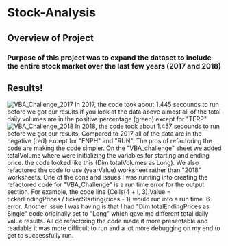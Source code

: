# Stock-Analysis

## Overview of Project

### Purpose of this project was to expand the dataset to include the entire stock market over the last few years (2017 and 2018)

## Results! 
![VBA_Challenge_2017](https://user-images.githubusercontent.com/89805399/139947856-44fc37bf-32ee-498a-83ed-470f64293cc7.png)
In 2017, the code took about 1.445 secounds to run before we got our results.If you look at the data above almost all of the total daily volumes are in the positive percentage (green) except for "TERP"
![VBA_Challenge_2018](https://user-images.githubusercontent.com/89805399/139948368-ea0c1c3a-7208-4f8d-98fb-04be210d54e8.png)
In 2018, the code took about 1.457 secounds to run before we got our results. Compared to 2017 all of the data are in the negative (red) except for "ENPH" and "RUN".
The pros of refactoring the code are making the code simpler. On the "VBA_challenge" sheet we added totalVolume where were initializing the variables for starting and ending price. the code looked like this (Dim totalVolumes as Long). We also refactored the code to use (yearValue) worksheet rather than "2018" worksheets. One of the cons and issues I was running into creating the refactored code for "VBA_Challenge" is a run time error for the output section. For example, the code line (Cells(4 + i, 3).Value = tickerEndingPrices / tickerStarting{rices - 1) would run into a run time '6 error. Another issue I was having is that I had "Dim totalEndingPrices as Single" code originally set to "Long" which gave me different total daily value results.
All do refactoring the code made it more presentable and readable it was more difficult to run and a lot more debugging on my end to get to successfully run.
